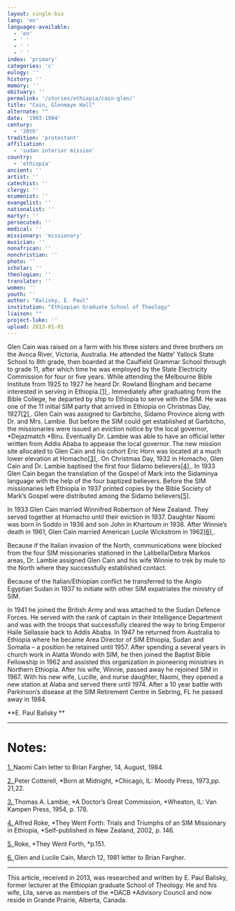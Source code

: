 ```yaml
---
layout: single-bio
lang: 'en'
languages-available:
  - 'en'
  - ' '
  - ' '
  - ' '
index: 'primary'
categories: 'c'
eulogy: ''
history: ''
memory: ''
obituary: ''
permalink: '/stories/ethiopia/cain-glen/'
title: "Cain, Glenmaye Hall"
alternate: ""
date: '1903-1984'
century:
  - '20th'
tradition: 'protestant'
affiliation:
  - 'sudan interior mission'
country:
  - 'ethiopia'
ancient: ''
artist: ''
catechist: ''
clergy: ''
ecumenist: ''
evangelist: ''
nationalist: ''
martyr: ''
persecuted: ''
medical: ''
missionary: 'missionary'
musician: ''
nonafrican: ''
nonchristian: ''
photo: ''
scholar: ''
theologian: ''
translator: ''
women: ''
youth: ''
author: "Balisky, E. Paul"
institution: "Ethiopian Graduate School of Theology"
liaison: ""
project-luke: ''
upload: 2013-01-01
---
```




Glen  Cain was raised on a farm with his three sisters and three brothers on the  Avoca River, Victoria, Australia. He attended the Natte&rsquo; Yallock State School  to 8th grade, then boarded at the Caulfield Grammar School through  to grade 11, after which time he was employed by the State Electricity  Commission for four or five years. While attending the Melbourne Bible  Institute from 1925 to 1927 he heard Dr. Rowland Bingham and became interested  in serving in Ethiopia.[[1] ](#). Immediately  after graduating from the Bible College, he departed by ship to Ethiopia to  serve with the SIM. He was one of the 11 initial SIM party that arrived in  Ethiopia on Christmas Day, 1927[[2] ](#). Glen Cain was assigned to  Garbitcho, Sidamo Province along with Dr. and Mrs. Lambie. But before the SIM  could get established at Garbitcho, the missionaries were issued an eviction  notice by the local governor, *Dejazmatch *Biru.  Eventually Dr. Lambie was able to have an official letter written from Addis  Ababa to appease the local governor. The new mission site allocated to Glen  Cain and his cohort Eric Horn was located at a much lower elevation at Homacho[[3] ](#). On Christmas Day, 1932 in  Homacho, Glen Cain and Dr. Lambie baptised the first four Sidamo believers[[4] ](#). In 1933 Glen Cain began  the translation of the Gospel of Mark into the Sidaminya language with the help  of the four baptized believers. Before the SIM missionaries left Ethiopia in  1937 printed copies by the Bible Society of Mark&rsquo;s Gospel were distributed  among the Sidamo believers[[5]](#).&nbsp;&nbsp;&nbsp;

In 1933 Glen Cain married Winnifred  Robertson of New Zealand. They served together at Homacho until their eviction  in 1937. Daughter Naomi was born in Soddo in 1936 and son John in Khartoum in  1938. After Winnie&rsquo;s death in 1961, Glen Cain married American Lucile Wickstrom  in 1962[[6] ](#).

Because if the Italian invasion of  the North, communications were blocked from the four SIM missionaries stationed  in the Lalibella/Debra Markos areas, Dr. Lambie assigned Glen Cain and his wife  Winnie to trek by mule to the North where they successfully established  contact.

Because of the Italian/Ethiopian  conflict he transferred to the Anglo Egyptian Sudan in 1937 to initiate with other  SIM expatriates the ministry of SIM.

In 1941 he joined the British  Army and was attached to the Sudan Defence Forces. He served with the rank of  captain in their Intelligence Department and was with the troops that  successfully cleared the way to bring Emperor Haile Sellassie back to Addis  Ababa. In 1947 he returned from Australia to Ethiopia where he became Area  Director of SIM Ethiopia, Sudan and Somalia &ndash; a position he retained until  1957. After spending a several years in church work in Alatta Wondo with SIM,  he then joined the Baptist Bible Fellowship in 1962 and assisted this  organization in pioneering ministries in Northern Ethiopia. After his wife,  Winnie, passed away he rejoined SIM in 1967. With his new wife, Lucille, and  nurse daughter, Naomi, they opened a new station at Alaba and served there  until 1974. After a 10 year battle with Parkinson&rsquo;s disease at the SIM  Retirement Centre in Sebring, FL he passed away in 1984.

**E.  Paul Balisky
**

---

# Notes:

[1. ](#) Naomi Cain letter to Brian Fargher, 14, August, 1984.

[2. ](#) Peter Cotterell, *Born at  Midnight, *Chicago, IL: Moody Press, 1973,pp. 21,22.

[3. ](#) Thomas A. Lambie, *A Doctor&rsquo;s  Great Commission, *Wheaton, IL: Van Kampen Press, 1954, p. 178.

[4. ](#) Alfred Roke, *They Went Forth:  Trials and Triumphs of an SIM Missionary in Ethiopia, *Self-published in New  Zealand, 2002, p. 146.

[5. ](#) Roke, *They Went Forth, *p.151.

[6. ](#) Glen and Lucile Cain, March 12, 1981 letter to Brian Fargher.

---

This  article, received in 2013, was researched and written by E. Paul Balisky,  former lecturer at the Ethiopian graduate School of Theology. He and his wife,  Lila, serve as members of the *DACB *Advisory  Council and now reside in Grande Prairie, Alberta, Canada.
